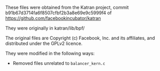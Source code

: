 These files were obtained from the Katran project, commit b91b67d3714fa6f8507cfbf2b3a8e69e9c5999f4 of https://github.com/facebookincubator/katran

They were originally in katran/lib/bpf/

The original files are Copyright (c) Facebook, Inc. and its affiliates, and distributed under the GPLv2 licence.

They were modified in the following ways:
- Removed files unrelated to `balancer_kern.c`
